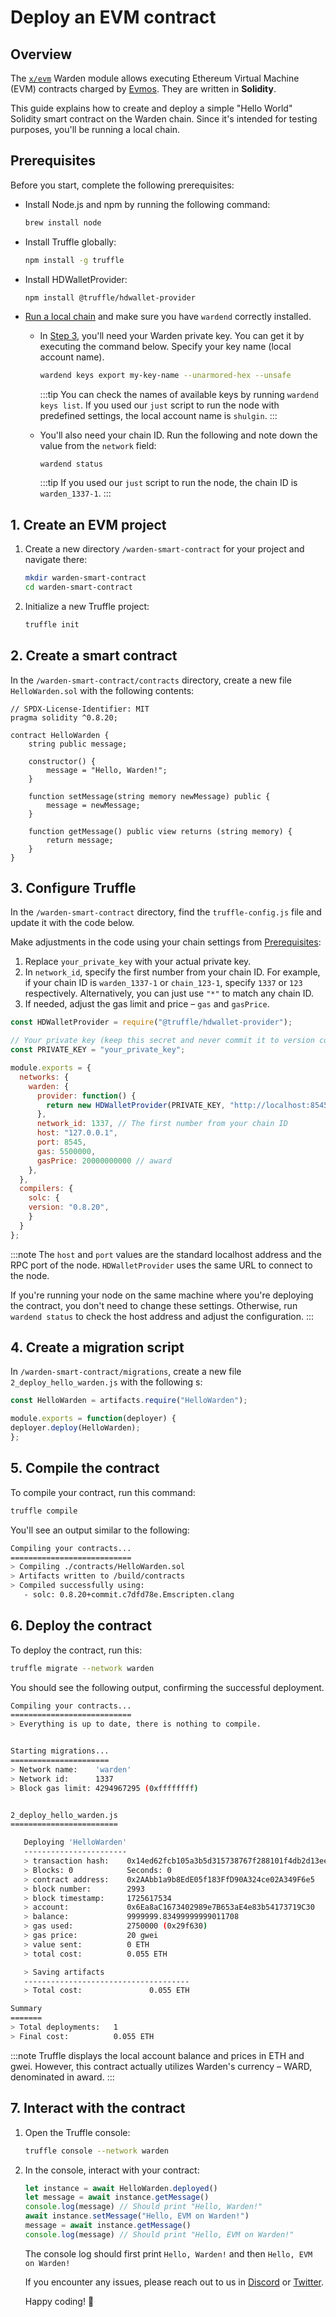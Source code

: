 ﻿---
sidebar_position: 1
---

# Deploy an EVM contract

## Overview

The [`x/evm`](/learn/warden-protocol-modules/external-modules#xevm) Warden module allows executing Ethereum Virtual Machine (EVM) contracts charged by [Evmos](https://docs.evmos.org/protocol/modules/evm). They are written in **Solidity**.

This guide explains how to create and deploy a simple "Hello World" Solidity smart contract on the Warden chain. Since it's intended for testing purposes, you'll be running a local chain.

## Prerequisites

Before you start, complete the following prerequisites:

- Install Node.js and npm by running the following command:

  ```bash
  brew install node
  ```

- Install Truffle globally:

  ```bash
  npm install -g truffle
  ```

- Install HDWalletProvider:

  ```bash
  npm install @truffle/hdwallet-provider
  ```
- [Run a local chain](/operate-a-node/run-a-local-chain) and make sure you have `wardend` correctly installed.

  - In [Step 3](#3-configure-truffle), you'll need your Warden private key. You can get it by executing the command below. Specify your key name (local account name).

    ```bash
    wardend keys export my-key-name --unarmored-hex --unsafe
    ```

    :::tip
    You can check the names of available keys by running `wardend keys list`. If you used our `just` script to run the node with predefined settings, the local account name is `shulgin`.
    :::

  - You'll also need your chain ID. Run the following and note down the value from the `network` field:

    ```
    wardend status
    ```

    :::tip
    If you used our `just` script to run the node, the chain ID is `warden_1337-1`.
    :::

## 1. Create an EVM project

1. Create a new directory `/warden-smart-contract` for your project and navigate there:

    ```bash
    mkdir warden-smart-contract
    cd warden-smart-contract
    ```

2. Initialize a new Truffle project:

    ```bash
    truffle init
    ```

## 2. Create a smart contract

In the `/warden-smart-contract/contracts` directory, create a new file `HelloWarden.sol` with the following contents:

```solidity
// SPDX-License-Identifier: MIT
pragma solidity ^0.8.20;

contract HelloWarden {
    string public message;

    constructor() {
        message = "Hello, Warden!";
    }

    function setMessage(string memory newMessage) public {
        message = newMessage;
    }

    function getMessage() public view returns (string memory) {
        return message;
    }
}
```

## 3. Configure Truffle

In the `/warden-smart-contract` directory, find the `truffle-config.js` file and update it with the code below.

Make adjustments in the code using your chain settings from [Prerequisites](#prerequisites):

1. Replace `your_private_key` with your actual private key.
2. In `network_id`, specify the first number from your chain ID. For example, if your chain ID is `warden_1337-1` or `chain_123-1`, specify `1337` or `123` respectively. Alternatively, you can just use `"*"` to match any chain ID.
3. If needed, adjust the gas limit and price – `gas` and `gasPrice`.

```javascript
const HDWalletProvider = require("@truffle/hdwallet-provider");

// Your private key (keep this secret and never commit it to version control!)
const PRIVATE_KEY = "your_private_key";

module.exports = {
  networks: {
    warden: {
      provider: function() {
        return new HDWalletProvider(PRIVATE_KEY, "http://localhost:8545");
      },
      network_id: 1337, // The first number from your chain ID
      host: "127.0.0.1",
      port: 8545,
      gas: 5500000,
      gasPrice: 20000000000 // award
    },
  },
  compilers: {
    solc: {
    version: "0.8.20",
    }
  }
};
   ```

:::note
The `host` and `port` values are the standard localhost address and the RPC port of the node. `HDWalletProvider` uses the same URL to connect to the node.

If you're running your node on the same machine where you're deploying the contract, you don't need to change these settings. Otherwise, run `wardend status` to check the host address and adjust the configuration. 
:::

## 4. Create a migration script

In `/warden-smart-contract/migrations`, create a new file `2_deploy_hello_warden.js` with the following s:

```javascript
const HelloWarden = artifacts.require("HelloWarden");

module.exports = function(deployer) {
deployer.deploy(HelloWarden);
};
```

## 5. Compile the contract

To compile your contract, run this command:

```bash
truffle compile
```

You'll see an output similar to the following:

```bash
Compiling your contracts...
===========================
> Compiling ./contracts/HelloWarden.sol
> Artifacts written to /build/contracts
> Compiled successfully using:
   - solc: 0.8.20+commit.c7dfd78e.Emscripten.clang
```

## 6. Deploy the contract

To deploy the contract, run this:

```bash
truffle migrate --network warden
```

You should see the following output, confirming the successful deployment.

```bash
Compiling your contracts...
===========================
> Everything is up to date, there is nothing to compile.


Starting migrations...
======================
> Network name:    'warden'
> Network id:      1337
> Block gas limit: 4294967295 (0xffffffff)


2_deploy_hello_warden.js
========================

   Deploying 'HelloWarden'
   -----------------------
   > transaction hash:    0x14ed62fcb105a3b5d315738767f288101f4db2d13ee4924a217090080abe0fef
   > Blocks: 0            Seconds: 0
   > contract address:    0x2AAbb1a9b8EdE05f183FfD90A324ce02A349F6e5
   > block number:        2993
   > block timestamp:     1725617534
   > account:             0x6Ea8aC1673402989e7B653aE4e83b54173719C30
   > balance:             9999999.83499999999011708
   > gas used:            2750000 (0x29f630)
   > gas price:           20 gwei
   > value sent:          0 ETH
   > total cost:          0.055 ETH

   > Saving artifacts
   -------------------------------------
   > Total cost:               0.055 ETH

Summary
=======
> Total deployments:   1
> Final cost:          0.055 ETH
```

:::note
Truffle displays the local account balance and prices in ETH and gwei. However, this contract actually utilizes Warden's currency – WARD, denominated in award.
:::

## 7. Interact with the contract

1. Open the Truffle console:
   
   ```bash
   truffle console --network warden
   ```
   
2. In the console, interact with your contract:
   
   ```javascript
   let instance = await HelloWarden.deployed()
   let message = await instance.getMessage()
   console.log(message) // Should print "Hello, Warden!"
   await instance.setMessage("Hello, EVM on Warden!")
   message = await instance.getMessage()
   console.log(message) // Should print "Hello, EVM on Warden!"
   ```

   The console log should first print `Hello, Warden!` and then `Hello, EVM on Warden!`

   If you encounter any issues, please reach out to us in [Discord](https://discord.com/invite/warden) or [Twitter](https://twitter.com/wardenprotocol).

   Happy coding! 🚀
